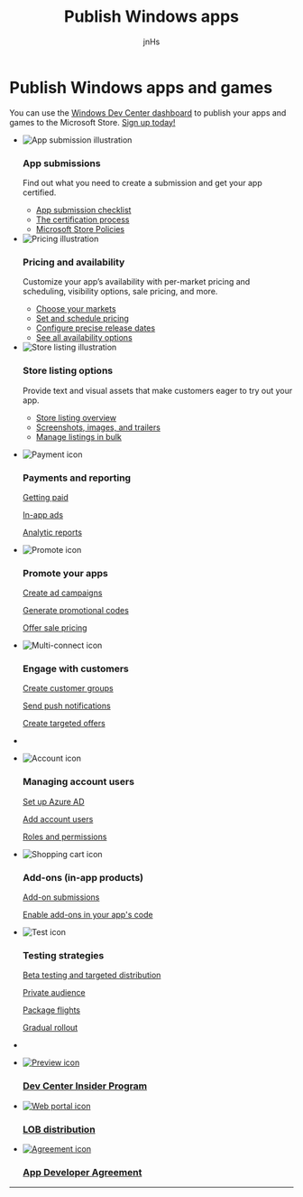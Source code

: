 ﻿---
author: jnHs
layout: LandingPage
Description: See how to publish your Windows apps to the Microsoft Store.
title: Publish Windows apps
ms.author: wdg-dev-content
ms.date: 08/07/2018
ms.topic: article
ms.prod: windows
ms.technology: uwp
keywords: windows 10, uwp, publishing, publish, selling, sell, distribute, distributing, store, dashboard
ms.assetid: 631d1e2d-e4da-4740-ace0-4c0ad78653fe
ms.localizationpriority: medium
---

# Publish Windows apps and games  
 
You can use the [Windows Dev Center dashboard](https://partner.microsoft.com/dashboard) to publish your apps and games to the Microsoft Store. <a href="//developer.microsoft.com/store/register">Sign up today!</a>
<br>
<ul id="cardtypes-K" class="cardsK panelContent">
    <li>
        <div class="cardSize">
            <div class="cardPadding">
                <div class="card">
                    <div class="cardImageOuter">
                        <div class="cardImage bgdAccent1">
                            <img src="//docs.microsoft.com/media/illustrations/teams-fast-track.svg" alt="App submission illustration" data-linktype="external" class="x-hidden-focus">
                        </div>
                    </div>
                    <div class="cardText">
                        <h3>App submissions</h3>
                        <p>Find out what you need to create a submission and get your app certified.</p>
                        <ul>
                        <li><a href="app-submissions.md">App submission checklist</a></li>
                        <li><a href="the-app-certification-process.md">The certification process</a></li>                      
                        <li><a href="//docs.microsoft.com/legal/windows/agreements/store-policies">Microsoft Store Policies</a></li>   
                    </ul>
                    </div>
                </div>
            </div>
        </div>
    </li>
    <li>
        <div class="cardSize">
            <div class="cardPadding">
                <div class="card">
                    <div class="cardImageOuter">
                        <div class="cardImage bgdAccent1">
                            <img src="//docs.microsoft.com/media/illustrations/bcs-partner-advanced-management- billing-7.svg" alt="Pricing illustration" data-linktype="external" class="x-hidden-focus">
                        </div>
                    </div>
                    <div class="cardText">
                    <h3>Pricing and availability</h3>
                    <p>Customize your app’s availability with per-market pricing and scheduling, visibility options, sale pricing, and more.</p>
                    <ul>
                        <li><a href="define-pricing-and-market-selection.md">Choose your markets</a></li>
                        <li><a href="set-and-schedule-app-pricing.md">Set and schedule pricing </a></li>
                        <li><a href="configure-precise-release-scheduling.md">Configure precise release dates</a></li>
                        <li><a href="set-app-pricing-and-availability.md">See all availability options</a></li>
                    </ul>
                  </div>
                </div>
            </div>
        </div>
    </li>
    <li>
        <div class="cardSize">
            <div class="cardPadding">
                <div class="card">
                    <div class="cardImageOuter">
                        <div class="cardImage bgdAccent1">
                            <img src="https://docs.microsoft.com/media/illustrations/biztalk-get-started-scenarios.svg" alt="Store listing illustration" data-linktype="external" class="x-hidden-focus">
                        </div>
                    </div>
                    <div class="cardText">
                        <h3>Store listing options</h3>
                        <p>Provide text and visual assets that make customers eager to try out your app.</p>
                        <ul>
                            <li><a href="create-app-store-listings.md">Store listing overview</a></li>
                            <li><a href="app-screenshots-and-images.md">Screenshots, images, and trailers</a></li>
                              <li><a href="import-and-export-store-listings.md">Manage listings in bulk </a></li>
                        </ul>
                    </div>
                </div>
            </div>
        </div>
    </li>
</ul>

<ul class="panelContent cardsF">
<li>
    <div class="cardSize">
        <div class="cardPadding">
            <div class="card">
                <div class="cardImageOuter">
                    <div class="cardImage">
                        <img src="//docs.microsoft.com/media/common/i_billing.svg" alt="Payment icon"/>
                    </div>
                </div>
                <div class="cardText">
                    <h3>Payments and reporting</h3>                  
                    <p><a href="getting-paid-apps.md">Getting paid</a></p>
                    <p><a href="in-app-ads.md">In-app ads</a></p>
                    <p><a href="analytics.md">Analytic reports</a></p>                   
                </div>
            </div>
        </div>
    </div>
  </li>
  <li>
    <div class="cardSize">
        <div class="cardPadding">
            <div class="card">
                <div class="cardImageOuter">
                    <div class="cardImage">
                        <img src="//docs.microsoft.com/media/common/i_whats-new.svg" alt="Promote icon"/>
                    </div>
                </div>
                <div class="cardText">
                    <h3>Promote your apps</h3>   
                    <p><a href="create-an-ad-campaign-for-your-app.md">Create ad campaigns</a></p>
                    <p><a href="generate-promotional-codes.md">Generate promotional codes</a></p>
                    <p><a href="put-apps-and-add-ons-on-sale.md">Offer sale pricing</a></p>
                </div>
            </div>
        </div>
    </div>
  </li>
<li>
    <div class="cardSize">
        <div class="cardPadding">
            <div class="card">
                <div class="cardImageOuter">
                    <div class="cardImage">
                        <img src="//docs.microsoft.com/media/common/i_multi-connect.svg" alt="Multi-connect icon"/>
                    </div>
                </div>
                <div class="cardText">
                    <h3>Engage with customers</h3>
                    <p><a href="create-customer-groups.md">Create customer groups</a></p>
                    <p><a href="send-push-notifications-to-your-apps-customers.md">Send push notifications</a></p>
                    <p><a href="use-targeted-offers-to-maximize-engagement-and-conversions.md">Create targeted offers</a></p>
                </div>
            </div>
        </div>
    </div>
  </li>
  <li>
</ul>

<ul class="panelContent cardsF">
<li>
    <div class="cardSize">
        <div class="cardPadding">
            <div class="card">
                <div class="cardImageOuter">
                    <div class="cardImage">
                        <img src="//docs.microsoft.com/media/common/i_configure-teams.svg" alt="Account icon"/>
                    </div>
                </div>
                <div class="cardText">
                    <h3>Managing account users</h3>                    
                    <p><a href="associate-azure-ad-with-dev-center.md">Set up Azure AD</a></p>
                    <p><a href="add-users-groups-and-azure-ad-applications.md">Add account users</a></p>
                    <p><a href="set-custom-permissions-for-account-users.md">Roles and permissions</a></p>                   
                </div>
            </div>
        </div>
    </div>
  </li>
  <li>
    <div class="cardSize">
        <div class="cardPadding">
            <div class="card">
                <div class="cardImageOuter">
                    <div class="cardImage">
                        <img src="//docs.microsoft.com/media/common/i_extend.svg" alt="Shopping cart icon"/>
                    </div>
                </div>
                <div class="cardText">
                    <h3>Add-ons (in-app products)</h3>      
                    <p><a href="add-on-submissions.md">Add-on submissions</a></p>
                    <p><a href="../monetize/in-app-purchases-and-trials.md">Enable add-ons in your app's code</a></p>
                </div>
            </div>
        </div>
    </div>
  </li>
<li>
    <div class="cardSize">
        <div class="cardPadding">
            <div class="card">
                <div class="cardImageOuter">
                    <div class="cardImage">
                        <img src="//docs.microsoft.com/media/common/i_continuous-testing.svg" alt="Test icon"/>
                    </div>
                </div>
                <div class="cardText">
                    <h3>Testing strategies</h3>
                    <p><a href="beta-testing-and-targeted-distribution.md">Beta testing and targeted distribution</a></p>
                    <p><a href="choose-visibility-options.md#audience">Private audience</a></p>
                    <p><a href="package-flights.md">Package flights</a></p>
                     <p><a href="gradual-package-rollout.md">Gradual rollout</a></p>
                </div>
            </div>
        </div>
    </div>
  </li>
  <li>
</ul>

<div class="container">
    <ul class="cardsY panelContent featuredContent">
       <li>
            <a href="dev-center-insider-program.md">
                <div class="cardSize">
                    <div class="cardPadding">
                        <div class="card">
                            <div class="cardImageOuter">
                                <div class="cardImage">
                                    <img data-hoverimage="//docs.microsoft.com//media/common/i_preview.svg" src="//docs.microsoft.com//media/common/i_preview.svg" alt="Preview icon" />
                                </div>
                            </div>
                            <div class="cardText">
                                <h3>Dev Center Insider Program</h3>
                            </div>
                        </div>
                    </div>
                </div>
            </a>
        </li>
        <li>
            <a href="distribute-lob-apps-to-enterprises.md">
                <div class="cardSize">
                    <div class="cardPadding">
                        <div class="card">
                            <div class="cardImageOuter">
                                <div class="cardImage">
                                    <img data-hoverimage="//docs.microsoft.com/media/common/i_portal.svg" src="//docs.microsoft.com/media/common/i_portal.svg" alt="Web portal icon" />
                                </div>
                            </div>
                            <div class="cardText">
                                <h3>LOB distribution</h3>
                            </div>
                        </div>
                    </div>
                </div>
            </a>
        </li>
        <li>
            <a href="//docs.microsoft.com/legal/windows/agreements/app-developer-agreement">
                <div class="cardSize">
                    <div class="cardPadding">
                        <div class="card">
                            <div class="cardImageOuter">
                                <div class="cardImage">
                                    <img data-hoverimage="//docs.microsoft.com/media/common/i_learn-about.svg" src="//docs.microsoft.com//media/common/i_learn-about.svg" alt="Agreement icon" />
                                </div>
                            </div>
                            <div class="cardText">
                                <h3>App Developer Agreement</h3>
                            </div>
                        </div>
                    </div>
                </div>
            </a>
        </li>
    </ul>
</div>

---